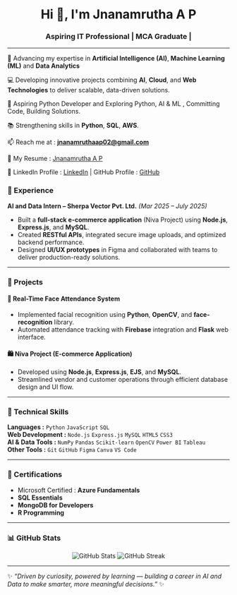<h1 align="center">Hi 👋, I'm Jnanamrutha A P</h1>
<h3 align="center">Aspiring IT Professional  | MCA Graduate | </h3>

---

🌱 Advancing my expertise in **Artificial Intelligence (AI)**, **Machine Learning (ML)** and **Data Analytics**  

💻 Developing innovative projects combining **AI**, **Cloud**, and **Web Technologies** to deliver scalable, data-driven solutions.  

🎯 Aspiring Python Developer and Exploring Python, AI & ML , Committing Code, Building Solutions.  

📚 Strengthening skills in **Python**, **SQL**, **AWS**.

📫 Reach me at    : **jnanamruthaap02@gmail.com**  

📄 My Resume  : [Jnanamrutha A P](https://drive.google.com/file/d/1sFItU26U-sUBnpLK-AanbSl-YIVI1VxQ/view?usp=drive_link)  

🔗   LinkedIn Profile : [LinkedIn](https://linkedin.com/in/jnanamrutha)      |      GitHub Profile :  [GitHub](https://github.com/JnanamruthaAP)


### 💼 Experience

**AI and Data Intern – Sherpa Vector Pvt. Ltd.** *(Mar 2025 – July 2025)*  
- Built a **full-stack e-commerce application** (Niva Project) using **Node.js**, **Express.js**, and **MySQL**.  
- Created **RESTful APIs**, integrated secure image uploads, and optimized backend performance.  
- Designed **UI/UX prototypes** in Figma and collaborated with teams to deliver production-ready solutions.  

---

### 🚀 Projects

#### 🧠 Real-Time Face Attendance System  
- Implemented facial recognition using **Python**, **OpenCV**, and **face-recognition** library.  
- Automated attendance tracking with **Firebase** integration and **Flask** web interface.

#### 🛍️ Niva Project (E-commerce Application)  
- Developed using **Node.js**, **Express.js**, **EJS**, and **MySQL**.  
- Streamlined vendor and customer operations through efficient database design and UI flow.

---

### 🧠 Technical Skills

**Languages           :** `Python` `JavaScript` `SQL`  
**Web Development     :** `Node.js` `Express.js` `MySQL` `HTML5` `CSS3`  
**AI & Data Tools     :** `NumPy` `Pandas` `Scikit-learn` `OpenCV` `Power BI` `Tableau`  
**Other Tools         :** `Git` `GitHub` `Figma` `Canva` `VS Code`  

---

### 🏅 Certifications

- Microsoft Certified    : **Azure Fundamentals**  
- **SQL Essentials**  
- **MongoDB for Developers**  
- **R Programming**

---

### 📊 GitHub Stats

<p align="center">
  <img src="https://github-readme-stats.vercel.app/api?username=JnanamruthaAP&show_icons=true&theme=tokyonight" alt="GitHub Stats" />
  <img src="https://github-readme-streak-stats.herokuapp.com/?user=JnanamruthaAP&theme=tokyonight" alt="GitHub Streak" />
</p>

---

✨ *“Driven by curiosity, powered by learning — building a career in AI and Data to make smarter, more meaningful decisions.”* ✨
